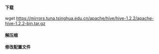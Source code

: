 #### 下载

wget https://mirrors.tuna.tsinghua.edu.cn/apache/hive/hive-1.2.2/apache-hive-1.2.2-bin.tar.gz

#### 解压缩

#### 修改配置文件

#### 
